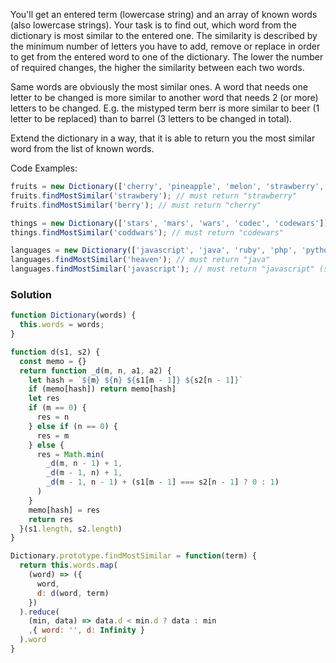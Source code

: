 You'll get an entered term (lowercase string) and an array of known words (also lowercase strings). Your task is to find out, which word from the dictionary is most similar to the entered one. The similarity is described by the minimum number of letters you have to add, remove or replace in order to get from the entered word to one of the dictionary. The lower the number of required changes, the higher the similarity between each two words.

Same words are obviously the most similar ones. A word that needs one letter to be changed is more similar to another word that needs 2 (or more) letters to be changed. E.g. the mistyped term berr is more similar to beer (1 letter to be replaced) than to barrel (3 letters to be changed in total).

Extend the dictionary in a way, that it is able to return you the most similar word from the list of known words.

Code Examples:

```js
fruits = new Dictionary(['cherry', 'pineapple', 'melon', 'strawberry', 'raspberry']);
fruits.findMostSimilar('strawbery'); // must return "strawberry"
fruits.findMostSimilar('berry'); // must return "cherry"

things = new Dictionary(['stars', 'mars', 'wars', 'codec', 'codewars']);
things.findMostSimilar('coddwars'); // must return "codewars"

languages = new Dictionary(['javascript', 'java', 'ruby', 'php', 'python', 'coffeescript']);
languages.findMostSimilar('heaven'); // must return "java"
languages.findMostSimilar('javascript'); // must return "javascript" (same words are obviously the most similar ones)
```

### Solution

```js
function Dictionary(words) {
  this.words = words;
}

function d(s1, s2) {
  const memo = {}
  return function _d(m, n, a1, a2) {
    let hash = `${m} ${n} ${s1[m - 1]} ${s2[n - 1]}`
    if (memo[hash]) return memo[hash]
    let res
    if (m == 0) {
      res = n
    } else if (n == 0) {
      res = m
    } else {
      res = Math.min(
        _d(m, n - 1) + 1,
        _d(m - 1, n) + 1,
        _d(m - 1, n - 1) + (s1[m - 1] === s2[n - 1] ? 0 : 1)
      )
    }
    memo[hash] = res
    return res
  }(s1.length, s2.length)
}

Dictionary.prototype.findMostSimilar = function(term) {
  return this.words.map(
    (word) => ({
      word,
      d: d(word, term)
    })
  ).reduce(
    (min, data) => data.d < min.d ? data : min
    ,{ word: '', d: Infinity }
  ).word
}
```
